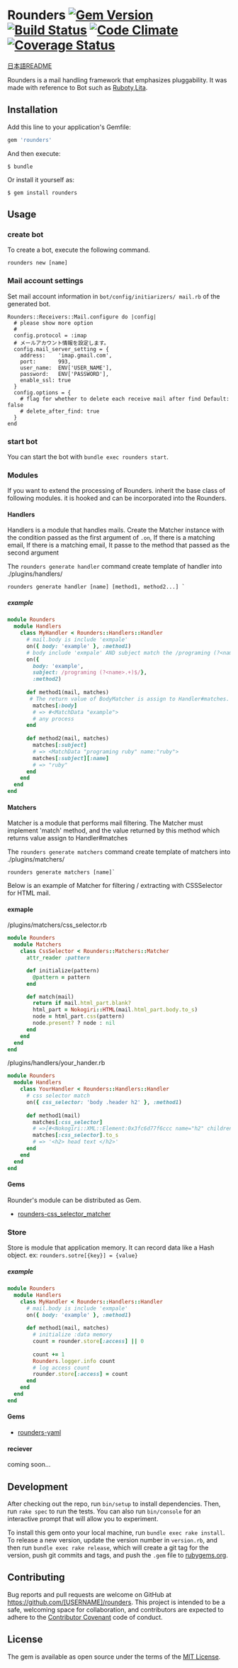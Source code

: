 # Rounders [![Gem Version](https://badge.fury.io/rb/rounders.svg)](https://badge.fury.io/rb/rounders) [![Build Status](https://travis-ci.org/rike422/rounders.svg?branch=master)](https://travis-ci.org/rike422/rounders)  [![Code Climate](https://codeclimate.com/github/rike422/rounders/badges/gpa.svg)](https://codeclimate.com/github/rike422/rounders) [![Coverage Status](https://coveralls.io/repos/github/rike422/rounders/badge.svg?branch=master)](https://coveralls.io/github/rike422/rounders?branch=master)

[日本語README](https://github.com/rike422/rounders/blob/master/README.ja.md)

Rounders is a mail handling framework that emphasizes pluggability.
 It was made with reference to Bot such as [Ruboty](https://github.com/r7kamura/ruboty),[Lita](https://github.com/litaio/lita).

## Installation

Add this line to your application's Gemfile:

```ruby
gem 'rounders'
```

And then execute:

    $ bundle

Or install it yourself as:

    $ gem install rounders

## Usage

### create bot

To create a bot, execute the following command.

```
rounders new [name]
```

### Mail account settings

Set mail account information in `bot/config/initiarizers/ mail.rb` of the generated bot.

```
Rounders::Receivers::Mail.configure do |config|
  # please show more option
  #
  config.protocol = :imap
  # メールアカウント情報を設定します。
  config.mail_server_setting = {
    address:    'imap.gmail.com',
    port:       993,
    user_name:  ENV['USER_NAME'],
    password:   ENV['PASSWORD'],
    enable_ssl: true
  }
  config.options = {
    # flag for whether to delete each receive mail after find Default: false
    # delete_after_find: true
  }
end

```

### start bot

You can start the bot with `bundle exec rounders start`.

### Modules


If you want to extend the processing of Rounders. inherit the base class of following modules.
it is hooked and can be incorporated into the Rounders.

#### Handlers

Handlers is a module that handles mails.
Create the Matcher instance with the condition passed as the first argument of `.on`,
If there is a matching email, If there is a matching email, It passe to the method that passed as the second argument

The `rounders generate handler` command create template of handler into ./plugins/handlers/

```
rounders generate handler [name] [method1, method2...] `
```
##### example

```ruby
module Rounders
  module Handlers
    class MyHandler < Rounders::Handlers::Handler
      # mail.body is include 'exmpale'
      on({ body: 'example' }, :method1)
      # body include 'exmpale' AND subject match the /programing (?<name>.+)$/
      on({ 
        body: 'example',
        subject: /programing (?<name>.+)$/},
        :method2)
​
      def method1(mail, matches)
       # The return value of BodyMatcher is assign to Handler#matches.
        matches[:body]
        # => #<MatchData "example">
       	# any process
      end
​
      def method2(mail, matches)
        matches[:subject]
      	# => <MatchData "programing ruby" name:"ruby">
      	matches[:subject][:name]
      	# => "ruby"
      end
    end
  end
end

```

#### Matchers 

Matcher is a module that performs mail filtering.
The Matcher must implement 'match' method, and the value returned by this method which returns value assign to Handler#matches

The `rounders generate matchers` command create template of matchers into ./plugins/matchers/

```
rounders generate matchers [name]`
```


Below is an example of Matcher for filtering / extracting with CSSSelector for HTML mail.

#### exmaple

/plugins/matchers/css_selector.rb

```ruby
module Rounders
  module Matchers
    class CssSelector < Rounders::Matchers::Matcher
      attr_reader :pattern

      def initialize(pattern)
        @pattern = pattern
      end

      def match(mail)
        return if mail.html_part.blank?
        html_part = Nokogiri::HTML(mail.html_part.body.to_s)
        node = html_part.css(pattern)
        node.present? ? node : nil
      end
    end
  end
end

```

/plugins/handlers/your_hander.rb
```ruby
module Rounders
  module Handlers
    class YourHandler < Rounders::Handlers::Handler
      # css selector match 
      on({ css_selector: 'body .header h2' }, :method1)
		  
      def method1(mail)
        matches[:css_selector]
        # =>[#<Nokogiri::XML::Element:0x3fc6d77f6ccc name="h2" children=[#<Nokogiri::XML::Text:0x3fc6d77f6ad8 " head text ">]>]
        matches[:css_selector].to_s
        # => '<h2> head text </h2>'
      end
    end
  end
end

```

#### Gems

Rounder's module can be distributed as Gem.

- [rounders-css_selector_matcher](https://github.com/rike422/rounders-css_selector_matcher)

### Store

Store is module that application memory.
It can record data like a Hash object.
ex: `rounders.sotre[{key}] = {value}`

##### example

```ruby
module Rounders
  module Handlers
    class MyHandler < Rounders::Handlers::Handler
      # mail.body is include 'exmpale'
      on({ body: 'example' }, :method1)
​
      def method1(mail, matches)
        # initialize :data memory
        count = rounder.store[:access] || 0
	
        count += 1
        Rounders.logger.info count
        # log access count
        rounder.store[:access] = count
      end
    end
  end
end
```

#### Gems

- [rounders-yaml](https://github.com/rike422/rounders-yaml)

#### reciever

coming soon...

## Development

After checking out the repo, run `bin/setup` to install dependencies. Then, run `rake spec` to run the tests. You can also run `bin/console` for an interactive prompt that will allow you to experiment.

To install this gem onto your local machine, run `bundle exec rake install`. To release a new version, update the version number in `version.rb`, and then run `bundle exec rake release`, which will create a git tag for the version, push git commits and tags, and push the `.gem` file to [rubygems.org](https://rubygems.org).

## Contributing

Bug reports and pull requests are welcome on GitHub at https://github.com/[USERNAME]/rounders. This project is intended to be a safe, welcoming space for collaboration, and contributors are expected to adhere to the [Contributor Covenant](http://contributor-covenant.org) code of conduct.


## License

The gem is available as open source under the terms of the [MIT License](http://opensource.org/licenses/MIT).

